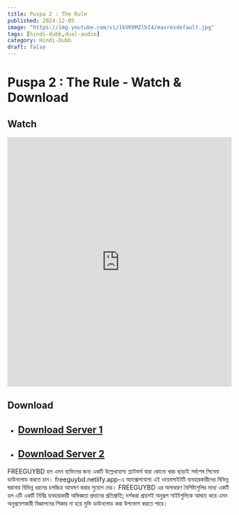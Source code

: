 ```yaml
---
title: Puspa 2 : The Rule
published: 2024-12-05
image: "https://img.youtube.com/vi/1kVK0MZlbI4/maxresdefault.jpg"
tags: [hindi-dubb,dual-audio]
category: Hindi-Dubb
draft: false
---
```


# Puspa 2 : The Rule - Watch & Download

## Watch

<iframe frameborder="0" allowfullscreen="true" scrolling="no" allow="autoplay;fullscreen" src="https://freecatv.pages.dev/gdplayer?player=fluidplayer&provider=rand&format=video%2Fmp4&link=https://rp.vikingfile.com/download/QWpdEkw3O3/Pushpa.2.The.Rule.(2024).Dual.HDTC.1080p.mkv" style="border:0px #ffffff none;" height="560px" width="100%" allowfullscreen></iframe>



## Download  

* ## [Download Server 1 ](https://rp.vikingfile.com/download/QWpdEkw3O3/Pushpa.2.The.Rule.(2024).Dual.HDTC.1080p.mkv)

* ## [Download Server 2 ](https://gofile.io/d/ZXhfs2)



FREEGUYBD হল এমন ব্যক্তিদের জন্য একটি উল্লেখযোগ্য প্ল্যাটফর্ম যারা কোনো খরচ ছাড়াই সর্বশেষ সিনেমা ডাউনলোড করতে চান। freeguybd.netlify.app-এ অ্যাক্সেসযোগ্য এই ওয়েবসাইটটি ব্যবহারকারীদের বিভিন্ন ঘরানার বিভিন্ন ধরনের চলচ্চিত্র অন্বেষণ করার সুযোগ দেয়। FREEGUYBD এর অসাধারণ বৈশিষ্ট্যগুলির মধ্যে একটি হল এটি একটি নির্বিঘ্ন ব্যবহারকারী অভিজ্ঞতা প্রদানের প্রতিশ্রুতি; দর্শকরা প্রায়শই অনুরূপ সাইটগুলিকে আঘাত করে এমন অনুপ্রবেশকারী বিজ্ঞাপনের শিকার না হয়ে মুভি ডাউনলোড করা উপভোগ করতে পারে।
